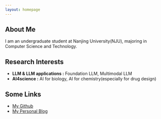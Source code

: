 ```yaml
---
layout: homepage
---
```


## About Me

I am an undergraduate student at Nanjing University(NJU), majoring in Computer Science and Technology.

## Research Interests

- **LLM & LLM applications :** Foundation LLM, Multimodal LLM
- **AI4science :** AI for biology, AI for chemistry(especially for drug design)
<!-- - **Machine Learning:** meta-learning, incremental learning, transfer learning -->

## Some Links

- [My Github](https://github.com/bingyang-lei)
- [My Personal Blog](https://bingyang-lei.github.io/blog/)

<!-- ## News

- TBA -->


<!-- - **[Feb. 2020]** Our paper about incremental learning is accepted to CVPR 2020.
- **[Feb. 2020]** We will host the ACM Multimedia Asia 2020 conference in Singapore!
- **[Sept. 2019]** Our paper about few-shot learning is accepted to NeurIPS 2019.
- **[Mar. 2019]** Our paper about few-shot learning is accepted to CVPR 2019.

{% include_relative _includes/publications.md %}

{% include_relative _includes/services.md %} -->
